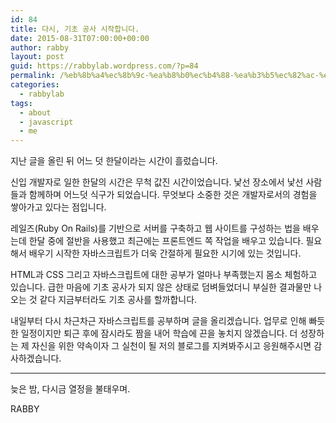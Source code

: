 ```yaml
---
id: 84
title: 다시, 기초 공사 시작합니다.
date: 2015-08-31T07:00:00+00:00
author: rabby
layout: post
guid: https://rabbylab.wordpress.com/?p=84
permalink: /%eb%8b%a4%ec%8b%9c-%ea%b8%b0%ec%b4%88-%ea%b3%b5%ec%82%ac-%ec%8b%9c%ec%9e%91%ed%95%a9%eb%8b%88%eb%8b%a4/
categories:
  - rabbylab
tags:
  - about
  - javascript
  - me
---
```

지난 글을 올린 뒤 어느 덧 한달이라는 시간이 흘렀습니다.

신입 개발자로 일한 한달의 시간은 무척 값진 시간이었습니다. 낯선 장소에서 낯선 사람들과 함께하며 어느덧 식구가 되었습니다. 무엇보다 소중한 것은 개발자로서의 경험을 쌓아가고 있다는 점입니다.

레일즈(Ruby On Rails)를 기반으로 서버를 구축하고 웹 사이트를 구성하는 법을 배우는데 한달 중에 절반을 사용했고 최근에는 프론트엔드 쪽 작업을 배우고 있습니다. 필요해서 배우기 시작한 자바스크립트가 더욱 간절하게 필요한 시기에 있는 것입니다.
  
HTML과 CSS 그리고 자바스크립트에 대한 공부가 얼마나 부족했는지 몸소 체험하고 있습니다. 급한 마음에 기초 공사가 되지 않은 상태로 덤벼들었더니 부실한 결과물만 나오는 것 같다 지금부터라도 기초 공사를 할까합니다.

내일부터 다시 차근차근 자바스크립트를 공부하며 글을 올리겠습니다. 업무로 인해 빠듯한 일정이지만 퇴근 후에 잠시라도 짬을 내어 학습에 끈을 놓치지 않겠습니다. 더 성장하는 제 자신을 위한 약속이자 그 실천이 될 저의 블로그를 지켜봐주시고 응원해주시면 감사하겠습니다.

* * *

늦은 밤, 다시금 열정을 불태우며.
  
RABBY